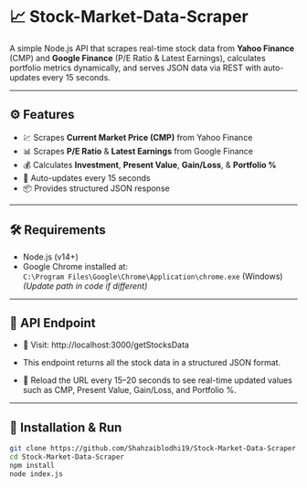 # 📈 Stock-Market-Data-Scraper

A simple Node.js API that scrapes real-time stock data from **Yahoo Finance** (CMP) and **Google Finance** (P/E Ratio & Latest Earnings), calculates portfolio metrics dynamically, and serves JSON data via REST with auto-updates every 15 seconds.

---

## ⚙️ Features

- 💹 Scrapes **Current Market Price (CMP)** from Yahoo Finance  
- 📊 Scrapes **P/E Ratio** & **Latest Earnings** from Google Finance  
- 💰 Calculates **Investment**, **Present Value**, **Gain/Loss**, & **Portfolio %**  
- 🔄 Auto-updates every 15 seconds  
- 📦 Provides structured JSON response

---

## 🛠 Requirements

- Node.js (v14+)  
- Google Chrome installed at:  
  `C:\Program Files\Google\Chrome\Application\chrome.exe` (Windows)  
  *(Update path in code if different)*

---

## 📡 API Endpoint
- 🔗 Visit: http://localhost:3000/getStocksData

- This endpoint returns all the stock data in a structured JSON format.

- 🔄 Reload the URL every 15–20 seconds to see real-time updated values such as CMP, Present Value, Gain/Loss, and Portfolio %.

---

## 🚀 Installation & Run

```bash
git clone https://github.com/Shahzaiblodhi19/Stock-Market-Data-Scraper.git
cd Stock-Market-Data-Scraper
npm install
node index.js
